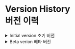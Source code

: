 # Version History <br> 버전 이력

<!-- 초기 -->
<details>
<summary>Initial version 초기 버전</summary>

### 0.1 ver
- 최초 버전, 그러나 모바일 최적화 등 여러 문제점 발생<br>
- Initial version, but mobile optimization, and other issues

### 0.2 ver
- 발전된 버전. 그러나 개발 때와 달리 실제 테스트에서 문제를 겪으며 개발 중단<br>
- Advanced version; however, unlike when it was developed, it experienced problems in real-world testing and discontinued development
</details>

<!-- 베타 -->
<details>
<summary>Beta verion 베타 버전</summary>

### 0.3 ver
- 0.2 버전의 UI는 그대로 부트스트랩으로 개발하여 더 발전된 모습
(현재 개발중)
- The 0.2 version of UI remains the same, developed with BootStrap to make it look more advanced
(Currently under development)
</details>
